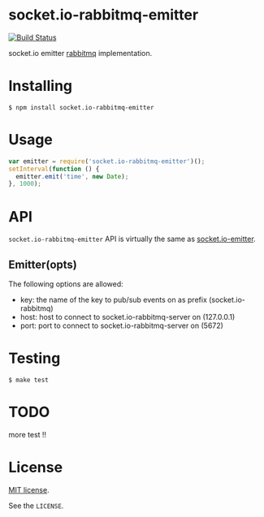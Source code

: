# socket.io-rabbitmq-emitter

[![Build Status](https://travis-ci.org/ziyasal/socket.io-rabbitmq-emitter.svg)](https://travis-ci.org/ziyasal/socket.io-rabbitmq-emitter)


socket.io emitter [rabbitmq](https://www.rabbitmq.com/) implementation.


# Installing

```shell
$ npm install socket.io-rabbitmq-emitter
```


# Usage

```js
var emitter = require('socket.io-rabbitmq-emitter')();
setInterval(function () {
  emitter.emit('time', new Date);
}, 1000);
```


# API

`socket.io-rabbitmq-emitter` API is virtually the same as [socket.io-emitter](https://github.com/automattic/socket.io-emitter#api).

## Emitter(opts)

The following options are allowed:

- key: the name of the key to pub/sub events on as prefix (socket.io-rabbitmq)
- host: host to connect to socket.io-rabbitmq-server on (127.0.0.1)
- port: port to connect to socket.io-rabbitmq-server on (5672)


# Testing

```shell
$ make test
```


# TODO
more test !!


# License

[MIT license](http://www.opensource.org/licenses/mit-license.php).

See the `LICENSE`.